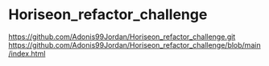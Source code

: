 # Horiseon_refactor_challenge
https://github.com/Adonis99Jordan/Horiseon_refactor_challenge.git
https://github.com/Adonis99Jordan/Horiseon_refactor_challenge/blob/main/index.html
